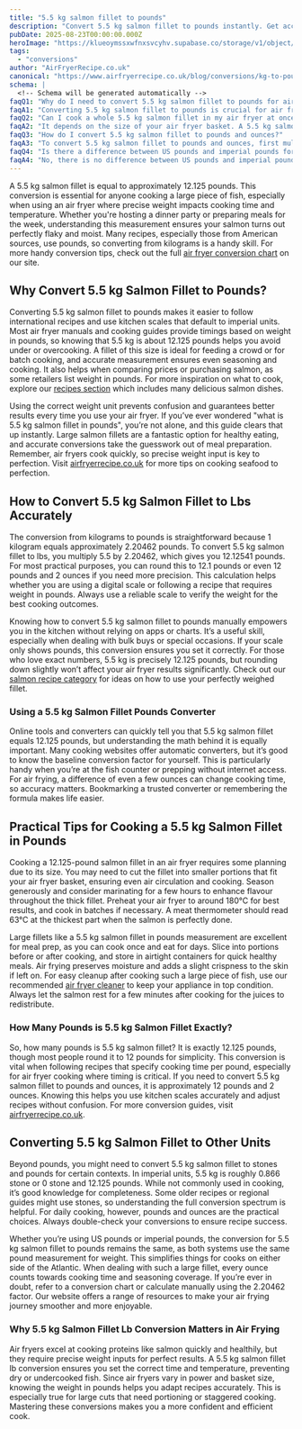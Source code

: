 ```yaml
---
title: "5.5 kg salmon fillet to pounds"
description: "Convert 5.5 kg salmon fillet to pounds instantly. Get accurate weights for perfect air fryer cooking and portioning every single time."
pubDate: 2025-08-23T00:00:00.000Z
heroImage: "https://klueoymssxwfnxsvcyhv.supabase.co/storage/v1/object/public/Shmucket/5-5-kg-salmon-fillet-to-pounds.webp"
tags:
  - "conversions"
author: "AirFryerRecipe.co.uk"
canonical: "https://www.airfryerrecipe.co.uk/blog/conversions/kg-to-pounds/5-5-kg-salmon-fillet-to-pounds"
schema: |
  <!-- Schema will be generated automatically -->
faqQ1: "Why do I need to convert 5.5 kg salmon fillet to pounds for air frying?"
faqA1: "Converting 5.5 kg salmon fillet to pounds is crucial for air frying because most air fryer recipes and manufacturer guidelines use pounds to specify cooking times and temperatures. Air fryers cook food rapidly, and even a small miscalculation in weight can lead to over or undercooking. Knowing that 5.5 kg is approximately 12.125 pounds helps you follow recipes accurately and achieve perfectly cooked, flaky salmon every time."
faqQ2: "Can I cook a whole 5.5 kg salmon fillet in my air fryer at once?"
faqA2: "It depends on the size of your air fryer basket. A 5.5 kg salmon fillet is quite large, weighing about 12.125 pounds, and may not fit in most standard air fryers in one piece. For best results, cut the fillet into smaller portions that fit comfortably in the basket without overlapping. This ensures proper air circulation and even cooking. Cooking in batches is recommended for consistent results and to avoid steaming instead of air frying."
faqQ3: "How do I convert 5.5 kg salmon fillet to pounds and ounces?"
faqA3: "To convert 5.5 kg salmon fillet to pounds and ounces, first multiply 5.5 by 2.20462 to get pounds (12.125). The decimal part (0.125) represents fractions of a pound. Since there are 16 ounces in a pound, multiply 0.125 by 16 to get 2 ounces. So, 5.5 kg is approximately 12 pounds and 2 ounces. This level of precision is useful for recipes that require exact measurements for seasoning or cooking time calculations."
faqQ4: "Is there a difference between US pounds and imperial pounds for this conversion?"
faqA4: "No, there is no difference between US pounds and imperial pounds when converting 5.5 kg salmon fillet to pounds. Both systems use the same definition of a pound as exactly 0.45359237 kilograms, so the conversion is identical worldwide. Whether you're in the UK, US, or elsewhere, 5.5 kg always equals approximately 12.125 pounds. This consistency makes it easy to use international recipes or scales without confusion."
---
```

<p>A 5.5 kg salmon fillet is equal to approximately 12.125 pounds. This conversion is essential for anyone cooking a large piece of fish, especially when using an air fryer where precise weight impacts cooking time and temperature. Whether you're hosting a dinner party or preparing meals for the week, understanding this measurement ensures your salmon turns out perfectly flaky and moist. Many recipes, especially those from American sources, use pounds, so converting from kilograms is a handy skill. For more handy conversion tips, check out the full <a href="https://www.airfryerrecipe.co.uk/air-fryer-conversion-chart">air fryer conversion chart</a> on our site.</p>

<h2>Why Convert 5.5 kg Salmon Fillet to Pounds?</h2>
<p>Converting 5.5 kg salmon fillet to pounds makes it easier to follow international recipes and use kitchen scales that default to imperial units. Most air fryer manuals and cooking guides provide timings based on weight in pounds, so knowing that 5.5 kg is about 12.125 pounds helps you avoid under or overcooking. A fillet of this size is ideal for feeding a crowd or for batch cooking, and accurate measurement ensures even seasoning and cooking. It also helps when comparing prices or purchasing salmon, as some retailers list weight in pounds. For more inspiration on what to cook, explore our <a href="https://www.airfryerrecipe.co.uk/recipes">recipes section</a> which includes many delicious salmon dishes.</p>

<p>Using the correct weight unit prevents confusion and guarantees better results every time you use your air fryer. If you’ve ever wondered "what is 5.5 kg salmon fillet in pounds", you’re not alone, and this guide clears that up instantly. Large salmon fillets are a fantastic option for healthy eating, and accurate conversions take the guesswork out of meal preparation. Remember, air fryers cook quickly, so precise weight input is key to perfection. Visit <a href="https://www.airfryerrecipe.co.uk/">airfryerrecipe.co.uk</a> for more tips on cooking seafood to perfection.</p>

<h2>How to Convert 5.5 kg Salmon Fillet to Lbs Accurately</h2>
<p>The conversion from kilograms to pounds is straightforward because 1 kilogram equals approximately 2.20462 pounds. To convert 5.5 kg salmon fillet to lbs, you multiply 5.5 by 2.20462, which gives you 12.12541 pounds. For most practical purposes, you can round this to 12.1 pounds or even 12 pounds and 2 ounces if you need more precision. This calculation helps whether you are using a digital scale or following a recipe that requires weight in pounds. Always use a reliable scale to verify the weight for the best cooking outcomes.</p>

<p>Knowing how to convert 5.5 kg salmon fillet to pounds manually empowers you in the kitchen without relying on apps or charts. It’s a useful skill, especially when dealing with bulk buys or special occasions. If your scale only shows pounds, this conversion ensures you set it correctly. For those who love exact numbers, 5.5 kg is precisely 12.125 pounds, but rounding down slightly won’t affect your air fryer results significantly. Check out our <a href="https://www.airfryerrecipe.co.uk/recipe-category/salmon">salmon recipe category</a> for ideas on how to use your perfectly weighed fillet.</p>

<h3>Using a 5.5 kg Salmon Fillet Pounds Converter</h3>
<p>Online tools and converters can quickly tell you that 5.5 kg salmon fillet equals 12.125 pounds, but understanding the math behind it is equally important. Many cooking websites offer automatic converters, but it’s good to know the baseline conversion factor for yourself. This is particularly handy when you’re at the fish counter or prepping without internet access. For air frying, a difference of even a few ounces can change cooking time, so accuracy matters. Bookmarking a trusted converter or remembering the formula makes life easier.</p>

<h2>Practical Tips for Cooking a 5.5 kg Salmon Fillet in Pounds</h2>
<p>Cooking a 12.125-pound salmon fillet in an air fryer requires some planning due to its size. You may need to cut the fillet into smaller portions that fit your air fryer basket, ensuring even air circulation and cooking. Season generously and consider marinating for a few hours to enhance flavour throughout the thick fillet. Preheat your air fryer to around 180°C for best results, and cook in batches if necessary. A meat thermometer should read 63°C at the thickest part when the salmon is perfectly done.</p>

<p>Large fillets like a 5.5 kg salmon fillet in pounds measurement are excellent for meal prep, as you can cook once and eat for days. Slice into portions before or after cooking, and store in airtight containers for quick healthy meals. Air frying preserves moisture and adds a slight crispness to the skin if left on. For easy cleanup after cooking such a large piece of fish, use our recommended <a href="https://www.airfryerrecipe.co.uk/air-fryer-cleaner">air fryer cleaner</a> to keep your appliance in top condition. Always let the salmon rest for a few minutes after cooking for the juices to redistribute.</p>

<h3>How Many Pounds is 5.5 kg Salmon Fillet Exactly?</h3>
<p>So, how many pounds is 5.5 kg salmon fillet? It is exactly 12.125 pounds, though most people round it to 12 pounds for simplicity. This conversion is vital when following recipes that specify cooking time per pound, especially for air fryer cooking where timing is critical. If you need to convert 5.5 kg salmon fillet to pounds and ounces, it is approximately 12 pounds and 2 ounces. Knowing this helps you use kitchen scales accurately and adjust recipes without confusion. For more conversion guides, visit <a href="https://www.airfryerrecipe.co.uk/">airfryerrecipe.co.uk</a>.</p>

<h2>Converting 5.5 kg Salmon Fillet to Other Units</h2>
<p>Beyond pounds, you might need to convert 5.5 kg salmon fillet to stones and pounds for certain contexts. In imperial units, 5.5 kg is roughly 0.866 stone or 0 stone and 12.125 pounds. While not commonly used in cooking, it’s good knowledge for completeness. Some older recipes or regional guides might use stones, so understanding the full conversion spectrum is helpful. For daily cooking, however, pounds and ounces are the practical choices. Always double-check your conversions to ensure recipe success.</p>

<p>Whether you’re using US pounds or imperial pounds, the conversion for 5.5 kg salmon fillet to pounds remains the same, as both systems use the same pound measurement for weight. This simplifies things for cooks on either side of the Atlantic. When dealing with such a large fillet, every ounce counts towards cooking time and seasoning coverage. If you’re ever in doubt, refer to a conversion chart or calculate manually using the 2.20462 factor. Our website offers a range of resources to make your air frying journey smoother and more enjoyable.</p>

<h3>Why 5.5 kg Salmon Fillet Lb Conversion Matters in Air Frying</h3>
<p>Air fryers excel at cooking proteins like salmon quickly and healthily, but they require precise weight inputs for perfect results. A 5.5 kg salmon fillet lb conversion ensures you set the correct time and temperature, preventing dry or undercooked fish. Since air fryers vary in power and basket size, knowing the weight in pounds helps you adapt recipes accurately. This is especially true for large cuts that need portioning or staggered cooking. Mastering these conversions makes you a more confident and efficient cook.</p>
